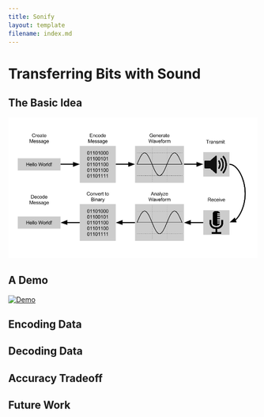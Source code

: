 ```yaml
---
title: Sonify
layout: template
filename: index.md
---
```


# Transferring Bits with Sound

## The Basic Idea

![](images/systemDiagram.png?raw=true)

## A Demo

[![Demo](https://www.youtube.com/watch?v=YD8VOvXGZOg/0.jpg)](https://www.youtube.com/watch?v=YD8VOvXGZOg)

## Encoding Data

## Decoding Data

## Accuracy Tradeoff

## Future Work
